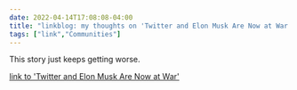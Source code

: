 ```yaml
---
date: 2022-04-14T17:08:08-04:00
title: "linkblog: my thoughts on 'Twitter and Elon Musk Are Now at War'"
tags: ["link","Communities"]
---
```

This story just keeps getting worse.
 
[link to 'Twitter and Elon Musk Are Now at War'](https://www.vice.com/en/article/jgm3pk/twitter-and-elon-musk-are-now-at-war)
